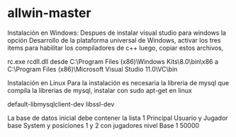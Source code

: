 # allwin-master
Instalación en Windows:
Despues de instalar visual studio para windows la opción Desarrollo de la plataforma universal de Windows, activar los tres items para habilitar los compiladores de c++ luego, copiar estos archivos, 

rc.exe
rcdll.dll
desde
C:\Program Files (x86)\Windows Kits\8.0\bin\x86
a
C:\Program Files (x86)\Microsoft Visual Studio 11.0\VC\bin

Instalación en Linux
Para la instalación es necesaria la libreria de mysql que compila la librerias de mysql, instalar con sudo apt-get en linux

default-libmysqlclient-dev
libssl-dev

La base de datos inicial debe contener la lista 1 Principal Usuario y Jugador base System y posiciones 1 y 2 con jugadores nivel Base 1 50000
